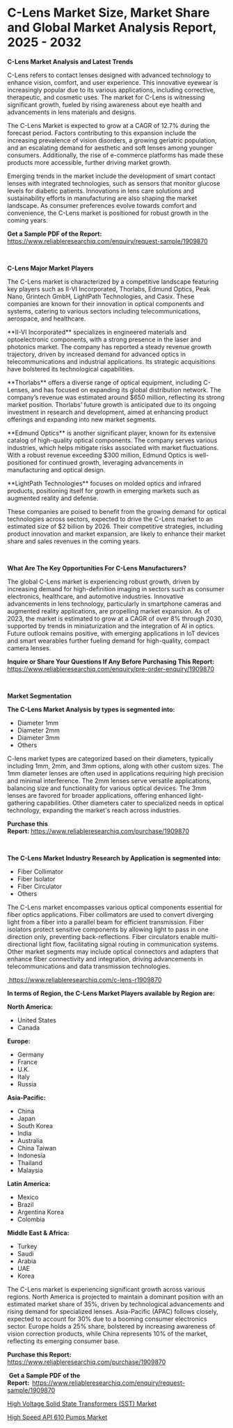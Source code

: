 <p><h1>C-Lens Market Size, Market Share and Global Market Analysis Report, 2025 - 2032</h1></p><p><strong>C-Lens Market Analysis and Latest Trends</strong></p>
<p><p>C-Lens refers to contact lenses designed with advanced technology to enhance vision, comfort, and user experience. This innovative eyewear is increasingly popular due to its various applications, including corrective, therapeutic, and cosmetic uses. The market for C-Lens is witnessing significant growth, fueled by rising awareness about eye health and advancements in lens materials and designs.</p><p>The C-Lens Market is expected to grow at a CAGR of 12.7% during the forecast period. Factors contributing to this expansion include the increasing prevalence of vision disorders, a growing geriatric population, and an escalating demand for aesthetic and soft lenses among younger consumers. Additionally, the rise of e-commerce platforms has made these products more accessible, further driving market growth.</p><p>Emerging trends in the market include the development of smart contact lenses with integrated technologies, such as sensors that monitor glucose levels for diabetic patients. Innovations in lens care solutions and sustainability efforts in manufacturing are also shaping the market landscape. As consumer preferences evolve towards comfort and convenience, the C-Lens market is positioned for robust growth in the coming years.</p></p>
<p><strong>Get a Sample PDF of the Report:&nbsp;</strong> <a href="https://www.reliableresearchiq.com/enquiry/request-sample/1909870?utm_campaign=1129&utm_medium=2&utm_source=Github&utm_content=ia&utm_term=01032025&utm_id=c-lens">https://www.reliableresearchiq.com/enquiry/request-sample/1909870</a></p>
<p>&nbsp;</p>
<p><strong>C-Lens Major Market Players</strong></p>
<p><p>The C-Lens market is characterized by a competitive landscape featuring key players such as II-VI Incorporated, Thorlabs, Edmund Optics, Peak Nano, Grintech GmbH, LightPath Technologies, and Casix. These companies are known for their innovation in optical components and systems, catering to various sectors including telecommunications, aerospace, and healthcare.</p><p>**II-VI Incorporated** specializes in engineered materials and optoelectronic components, with a strong presence in the laser and photonics market. The company has reported a steady revenue growth trajectory, driven by increased demand for advanced optics in telecommunications and industrial applications. Its strategic acquisitions have bolstered its technological capabilities.</p><p>**Thorlabs** offers a diverse range of optical equipment, including C-Lenses, and has focused on expanding its global distribution network. The company’s revenue was estimated around $650 million, reflecting its strong market position. Thorlabs’ future growth is anticipated due to its ongoing investment in research and development, aimed at enhancing product offerings and expanding into new market segments.</p><p>**Edmund Optics** is another significant player, known for its extensive catalog of high-quality optical components. The company serves various industries, which helps mitigate risks associated with market fluctuations. With a robust revenue exceeding $300 million, Edmund Optics is well-positioned for continued growth, leveraging advancements in manufacturing and optical design.</p><p>**LightPath Technologies** focuses on molded optics and infrared products, positioning itself for growth in emerging markets such as augmented reality and defense. </p><p>These companies are poised to benefit from the growing demand for optical technologies across sectors, expected to drive the C-Lens market to an estimated size of $2 billion by 2026. Their competitive strategies, including product innovation and market expansion, are likely to enhance their market share and sales revenues in the coming years.</p></p>
<p>&nbsp;</p>
<p><strong>What Are The Key Opportunities For C-Lens Manufacturers?</strong></p>
<p><p>The global C-Lens market is experiencing robust growth, driven by increasing demand for high-definition imaging in sectors such as consumer electronics, healthcare, and automotive industries. Innovative advancements in lens technology, particularly in smartphone cameras and augmented reality applications, are propelling market expansion. As of 2023, the market is estimated to grow at a CAGR of over 8% through 2030, supported by trends in miniaturization and the integration of AI in optics. Future outlook remains positive, with emerging applications in IoT devices and smart wearables further fueling demand for high-quality, compact camera lenses.</p></p>
<p><strong>Inquire or Share Your Questions If Any Before Purchasing This Report:</strong> <a href="https://www.reliableresearchiq.com/enquiry/pre-order-enquiry/1909870?utm_campaign=1129&utm_medium=2&utm_source=Github&utm_content=ia&utm_term=01032025&utm_id=c-lens">https://www.reliableresearchiq.com/enquiry/pre-order-enquiry/1909870</a></p>
<p>&nbsp;</p>
<p><strong>Market Segmentation</strong></p>
<p><strong>The C-Lens Market Analysis by types is segmented into:</strong></p>
<p><ul><li>Diameter 1mm</li><li>Diameter 2mm</li><li>Diameter 3mm</li><li>Others</li></ul></p>
<p><p>C-lens market types are categorized based on their diameters, typically including 1mm, 2mm, and 3mm options, along with other custom sizes. The 1mm diameter lenses are often used in applications requiring high precision and minimal interference. The 2mm lenses serve versatile applications, balancing size and functionality for various optical devices. The 3mm lenses are favored for broader applications, offering enhanced light-gathering capabilities. Other diameters cater to specialized needs in optical technology, expanding the market's reach across industries.</p></p>
<p><strong>Purchase this Report:&nbsp;</strong><a href="https://www.reliableresearchiq.com/purchase/1909870?utm_campaign=1129&utm_medium=2&utm_source=Github&utm_content=ia&utm_term=01032025&utm_id=c-lens">https://www.reliableresearchiq.com/purchase/1909870</a></p>
<p>&nbsp;</p>
<p><strong>The C-Lens Market Industry Research by Application is segmented into:</strong></p>
<p><ul><li>Fiber Collimator</li><li>Fiber Isolator</li><li>Fiber Circulator</li><li>Others</li></ul></p>
<p><p>The C-Lens market encompasses various optical components essential for fiber optics applications. Fiber collimators are used to convert diverging light from a fiber into a parallel beam for efficient transmission. Fiber isolators protect sensitive components by allowing light to pass in one direction only, preventing back-reflections. Fiber circulators enable multi-directional light flow, facilitating signal routing in communication systems. Other market segments may include optical connectors and adapters that enhance fiber connectivity and integration, driving advancements in telecommunications and data transmission technologies.</p></p>
<p><a href="https://www.reliableresearchiq.com/c-lens-r1909870?utm_campaign=1129&utm_medium=2&utm_source=Github&utm_content=ia&utm_term=01032025&utm_id=c-lens">&nbsp;https://www.reliableresearchiq.com/c-lens-r1909870</a></p>
<p><strong>In terms of Region, the C-Lens Market Players available by Region are:</strong></p>
<p>
    <p> <strong> North America: </strong>
        <ul>
            <li>United States</li>
            <li>Canada</li>
        </ul>
        </p> 
    <p> <strong> Europe: </strong>
        <ul>
            <li>Germany</li>
            <li>France</li>
            <li>U.K.</li>
            <li>Italy</li>
            <li>Russia</li>
        </ul>
        </p> 
    <p> <strong> Asia-Pacific: </strong>
        <ul>
            <li>China</li>
            <li>Japan</li>
            <li>South Korea</li>
            <li>India</li>
            <li>Australia</li>
            <li>China Taiwan</li>
            <li>Indonesia</li>
            <li>Thailand</li>
            <li>Malaysia</li>
        </ul>
        </p> 
    <p> <strong> Latin America: </strong>
        <ul>
            <li>Mexico</li>
            <li>Brazil</li>
            <li>Argentina Korea</li>
            <li>Colombia</li>
        </ul>
        </p> 
    <p> <strong> Middle East & Africa: </strong>
        <ul>
            <li>Turkey</li>
            <li>Saudi</li>
            <li>Arabia</li>
            <li>UAE</li>
            <li>Korea</li>
        </ul>
    </p>
    </p>
<p><p>The C-Lens market is experiencing significant growth across various regions. North America is projected to maintain a dominant position with an estimated market share of 35%, driven by technological advancements and rising demand for specialized lenses. Asia-Pacific (APAC) follows closely, expected to account for 30% due to a booming consumer electronics sector. Europe holds a 25% share, bolstered by increasing awareness of vision correction products, while China represents 10% of the market, reflecting its emerging consumer base.</p></p>
<p><strong>Purchase this Report: </strong><a href="https://www.reliableresearchiq.com/purchase/1909870?utm_campaign=1129&utm_medium=2&utm_source=Github&utm_content=ia&utm_term=01032025&utm_id=c-lens">https://www.reliableresearchiq.com/purchase/1909870</a></p>
<p>&nbsp;<strong>Get a Sample PDF of the Report:&nbsp;&nbsp;</strong><a href="https://www.reliableresearchiq.com/enquiry/request-sample/1909870?utm_campaign=1129&utm_medium=2&utm_source=Github&utm_content=ia&utm_term=01032025&utm_id=c-lens">https://www.reliableresearchiq.com/enquiry/request-sample/1909870</a></p>
<p><strong></strong></p>
<p><p><a href="https://github.com/vaduzunny/Market-Research-Report-List-1/blob/main/high-voltage-solid-state-transformers-sst-market.md?utm_campaign=1129&utm_medium=2&utm_source=Github&utm_content=ia&utm_term=01032025&utm_id=c-lens">High Voltage Solid State Transformers (SST) Market</a></p><p><a href="https://github.com/gasikcalbos8/Market-Research-Report-List-1/blob/main/high-speed-api-610-pumps-market.md?utm_campaign=1129&utm_medium=2&utm_source=Github&utm_content=ia&utm_term=01032025&utm_id=c-lens">High Speed API 610 Pumps Market</a></p></p>